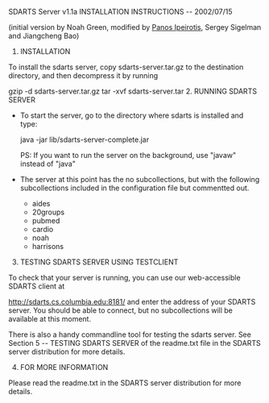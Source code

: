 SDARTS Server v1.1a INSTALLATION INSTRUCTIONS
-- 2002/07/15

(initial version by Noah Green, modified by [Panos Ipeirotis](mailto:pirot@cs.columbia.edu), Sergey Sigelman and Jiangcheng Bao)

1. INSTALLATION

To install the sdarts server, copy sdarts-server.tar.gz to the destination directory, and then decompress it by running

  gzip -d sdarts-server.tar.gz
  tar -xvf sdarts-server.tar
2. RUNNING SDARTS SERVER

 * To start the server, go to the directory where sdarts is installed and type:

   java -jar lib/sdarts-server-complete.jar

   PS: If you want to run the server on the background, use "javaw" instead of "java"

 * The server at this point has the no subcollections, but with the following subcollections included in the configuration file but commentted out.
    * aides
    * 20groups
    * pubmed
    * cardio
    * noah
    * harrisons
	
3. TESTING SDARTS SERVER USING TESTCLIENT

To check that your server is running, you can use our web-accessible SDARTS client at

  http://sdarts.cs.columbia.edu:8181/
and enter the address of your SDARTS server. You should be able to connect, but no subcollections will be available at this moment.

There is also a handy commandline tool for testing the sdarts server. See Section 5 -- TESTING SDARTS SERVER of the readme.txt file in the SDARTS server distribution for more details.

4. FOR MORE INFORMATION

Please read the readme.txt in the SDARTS server distribution for more details.